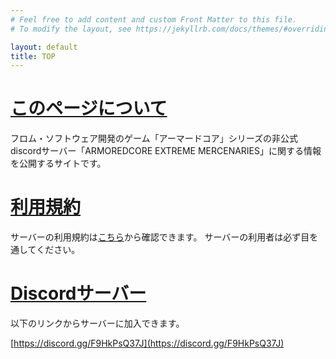 ```yaml
---
# Feel free to add content and custom Front Matter to this file.
# To modify the layout, see https://jekyllrb.com/docs/themes/#overriding-theme-defaults

layout: default
title: TOP
---
```


# [このページについて](#about)
フロム・ソフトウェア開発のゲーム「アーマードコア」シリーズの非公式discordサーバー「ARMOREDCORE EXTREME MERCENARIES」に関する情報を公開するサイトです。

# [利用規約](#rule)
サーバーの利用規約は[こちら](./rule)から確認できます。
サーバーの利用者は必ず目を通してください。

# [Discordサーバー](#server)
以下のリンクからサーバーに加入できます。

[https://discord.gg/F9HkPsQ37J](https://discord.gg/F9HkPsQ37J)
